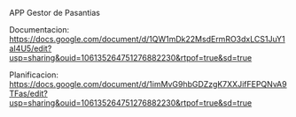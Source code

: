 APP Gestor de Pasantias

Documentacion: https://docs.google.com/document/d/1QW1mDk22MsdErmRO3dxLCS1JuY1aI4U5/edit?usp=sharing&ouid=106135264751276882230&rtpof=true&sd=true

Planificacion: https://docs.google.com/document/d/1imMvG9hbGDZzgK7XXJifFEPQNvA9TFas/edit?usp=sharing&ouid=106135264751276882230&rtpof=true&sd=true 